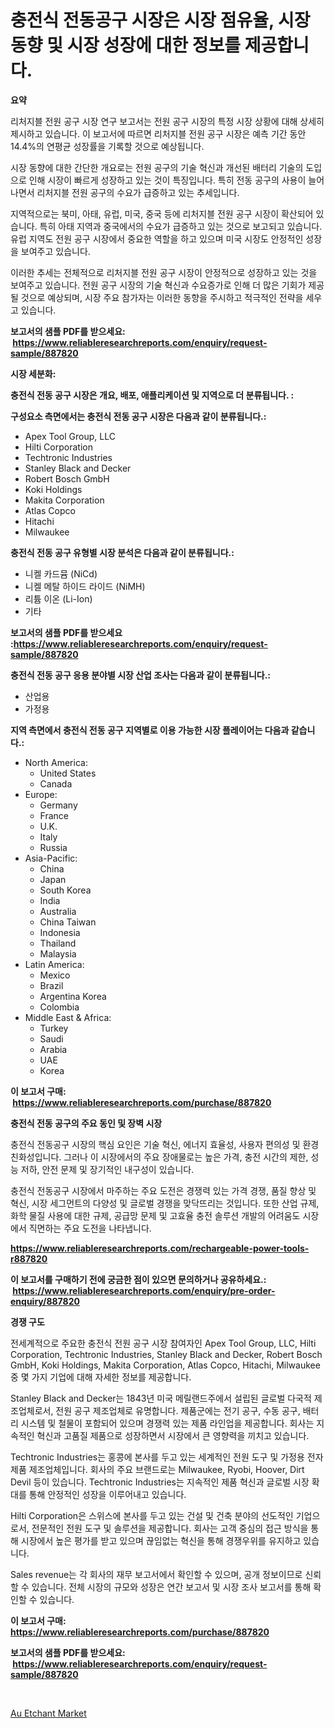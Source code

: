 <p><h1>충전식 전동공구 시장은 시장 점유율, 시장 동향 및 시장 성장에 대한 정보를 제공합니다.</h1></p><p><strong>요약</strong></p>
<p><p>리처지블 전원 공구 시장 연구 보고서는 전원 공구 시장의 특정 시장 상황에 대해 상세히 제시하고 있습니다. 이 보고서에 따르면 리처지블 전원 공구 시장은 예측 기간 동안 14.4%의 연평균 성장률을 기록할 것으로 예상됩니다.</p><p>시장 동향에 대한 간단한 개요로는 전원 공구의 기술 혁신과 개선된 배터리 기술의 도입으로 인해 시장이 빠르게 성장하고 있는 것이 특징입니다. 특히 전동 공구의 사용이 늘어나면서 리처지블 전원 공구의 수요가 급증하고 있는 추세입니다.</p><p>지역적으로는 북미, 아태, 유럽, 미국, 중국 등에 리처지블 전원 공구 시장이 확산되어 있습니다. 특히 아태 지역과 중국에서의 수요가 급증하고 있는 것으로 보고되고 있습니다. 유럽 지역도 전원 공구 시장에서 중요한 역할을 하고 있으며 미국 시장도 안정적인 성장을 보여주고 있습니다.</p><p>이러한 추세는 전체적으로 리처지블 전원 공구 시장이 안정적으로 성장하고 있는 것을 보여주고 있습니다. 전원 공구 시장의 기술 혁신과 수요증가로 인해 더 많은 기회가 제공될 것으로 예상되며, 시장 주요 참가자는 이러한 동향을 주시하고 적극적인 전략을 세우고 있습니다.</p></p>
<p><strong>보고서의 샘플 PDF를 받으세요: &nbsp;<a href="https://www.reliableresearchreports.com/enquiry/request-sample/887820">https://www.reliableresearchreports.com/enquiry/request-sample/887820</a></strong></p>
<p><strong>시장 세분화:</strong></p>
<p><strong> 충전식 전동 공구 시장은 개요, 배포, 애플리케이션 및 지역으로 더 분류됩니다. :</strong></p>
<p><strong>구성요소 측면에서는 충전식 전동 공구 시장은 다음과 같이 분류됩니다.:</strong></p>
<p><ul><li>Apex Tool Group, LLC</li><li>Hilti Corporation</li><li>Techtronic Industries</li><li>Stanley Black and Decker</li><li>Robert Bosch GmbH</li><li>Koki Holdings</li><li>Makita Corporation</li><li>Atlas Copco</li><li>Hitachi</li><li>Milwaukee</li></ul></p>
<p><strong> 충전식 전동 공구 유형별 시장 분석은 다음과 같이 분류됩니다.:</strong></p>
<p><ul><li>니켈 카드뮴 (NiCd)</li><li>니켈 메탈 하이드 라이드 (NiMH)</li><li>리튬 이온 (Li-Ion)</li><li>기타</li></ul></p>
<p><strong>보고서의 샘플 PDF를 받으세요 :<a href="https://www.reliableresearchreports.com/enquiry/request-sample/887820">https://www.reliableresearchreports.com/enquiry/request-sample/887820</a></strong></p>
<p><strong> 충전식 전동 공구 응용 분야별 시장 산업 조사는 다음과 같이 분류됩니다.:</strong></p>
<p><ul><li>산업용</li><li>가정용</li></ul></p>
<p><strong>지역 측면에서 충전식 전동 공구 지역별로 이용 가능한 시장 플레이어는 다음과 같습니다.:</strong></p>
<p><ul>
    <li>
        North America:
        <ul>
            <li>United States</li>
            <li>Canada</li>
        </ul>
    </li>
    <li>
        Europe:
        <ul>
            <li>Germany</li>
            <li>France</li>
            <li>U.K.</li>
            <li>Italy</li>
            <li>Russia</li>
        </ul>
    </li>
    <li>
        Asia-Pacific:
        <ul>
            <li>China</li>
            <li>Japan</li>
            <li>South Korea</li>
            <li>India</li>
            <li>Australia</li>
            <li>China Taiwan</li>
            <li>Indonesia</li>
            <li>Thailand</li>
            <li>Malaysia</li>
        </ul>
    </li>
    <li>
        Latin America:
        <ul>
            <li>Mexico</li>
            <li>Brazil</li>
            <li>Argentina Korea</li>
            <li>Colombia</li>
        </ul>
    </li>
    <li>
        Middle East & Africa:
        <ul>
            <li>Turkey</li>
            <li>Saudi</li>
            <li>Arabia</li>
            <li>UAE</li>
            <li>Korea</li>
        </ul>
    </li>
    </ul></p>
<p><strong>이 보고서 구매: &nbsp;<a href="https://www.reliableresearchreports.com/purchase/887820">https://www.reliableresearchreports.com/purchase/887820</a></strong></p>
<p><strong>충전식 전동 공구의 주요 동인 및 장벽 시장</strong></p>
<p><p>충전식 전동공구 시장의 핵심 요인은 기술 혁신, 에너지 효율성, 사용자 편의성 및 환경 친화성입니다. 그러나 이 시장에서의 주요 장애물로는 높은 가격, 충전 시간의 제한, 성능 저하, 안전 문제 및 장기적인 내구성이 있습니다.</p><p>충전식 전동공구 시장에서 마주하는 주요 도전은 경쟁력 있는 가격 경쟁, 품질 향상 및 혁신, 시장 세그먼트의 다양성 및 글로벌 경쟁을 맞닥뜨리는 것입니다. 또한 산업 규제, 화학 물질 사용에 대한 규제, 공급망 문제 및 고효율 충전 솔루션 개발의 어려움도 시장에서 직면하는 주요 도전을 나타냅니다.</p></p>
<p><strong><a href="https://www.reliableresearchreports.com/rechargeable-power-tools-r887820">https://www.reliableresearchreports.com/rechargeable-power-tools-r887820</a></strong></p>
<p><strong>이 보고서를 구매하기 전에 궁금한 점이 있으면 문의하거나 공유하세요.: &nbsp;<a href="https://www.reliableresearchreports.com/enquiry/pre-order-enquiry/887820">https://www.reliableresearchreports.com/enquiry/pre-order-enquiry/887820</a></strong></p>
<p><strong>경쟁 구도</strong></p>
<p><p>전세계적으로 주요한 충전식 전원 공구 시장 참여자인 Apex Tool Group, LLC, Hilti Corporation, Techtronic Industries, Stanley Black and Decker, Robert Bosch GmbH, Koki Holdings, Makita Corporation, Atlas Copco, Hitachi, Milwaukee 중 몇 가지 기업에 대해 자세한 정보를 제공합니다.</p><p>Stanley Black and Decker는 1843년 미국 메릴랜드주에서 설립된 글로벌 다국적 제조업체로서, 전원 공구 제조업체로 유명합니다. 제품군에는 전기 공구, 수동 공구, 배터리 시스템 및 철물이 포함되어 있으며 경쟁력 있는 제품 라인업을 제공합니다. 회사는 지속적인 혁신과 고품질 제품으로 성장하면서 시장에서 큰 영향력을 끼치고 있습니다.</p><p>Techtronic Industries는 홍콩에 본사를 두고 있는 세계적인 전원 도구 및 가정용 전자 제품 제조업체입니다. 회사의 주요 브랜드로는 Milwaukee, Ryobi, Hoover, Dirt Devil 등이 있습니다. Techtronic Industries는 지속적인 제품 혁신과 글로벌 시장 확대를 통해 안정적인 성장을 이루어내고 있습니다.</p><p>Hilti Corporation은 스위스에 본사를 두고 있는 건설 및 건축 분야의 선도적인 기업으로서, 전문적인 전원 도구 및 솔루션을 제공합니다. 회사는 고객 중심의 접근 방식을 통해 시장에서 높은 평가를 받고 있으며 끊임없는 혁신을 통해 경쟁우위를 유지하고 있습니다.</p><p>Sales revenue는 각 회사의 재무 보고서에서 확인할 수 있으며, 공개 정보이므로 신뢰할 수 있습니다. 전체 시장의 규모와 성장은 연간 보고서 및 시장 조사 보고서를 통해 확인할 수 있습니다.</p></p>
<p><strong>이 보고서 구매: &nbsp; <a href="https://www.reliableresearchreports.com/purchase/887820">https://www.reliableresearchreports.com/purchase/887820</a></strong></p>
<p><strong>보고서의 샘플 PDF를 받으세요: &nbsp;<a href="https://www.reliableresearchreports.com/enquiry/request-sample/887820">https://www.reliableresearchreports.com/enquiry/request-sample/887820</a></strong><strong></strong></p>
<p>&nbsp;</p>
<p><p><a href="https://fearless-okapi-6c8.notion.site/Au-Etchant-Market-Research-Report-Provides-thorough-Industry-Overview-which-offers-an-In-Depth-Anal-b888e24692484cdaa91561f248eec7c8">Au Etchant Market</a></p></p>